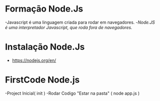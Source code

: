 # Formação Node.Js
-Javascript é uma linguagem criada para rodar em navegadores.
-*Node.JS é uma interpretador Javascript, que roda fora de navegadores.*

# Instalação Node.Js
- https://nodejs.org/en/

# FirstCode Node.js
-Project Inicial( init )
 -Rodar Codigo "Estar na pasta" ( node app.js )
